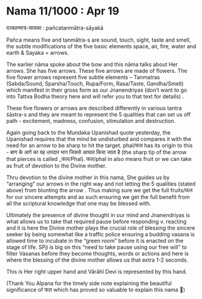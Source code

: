 # Nama 11/1000 :  Apr 19 

पञ्चतन्मात्र-सायका : pañcatanmātra-sāyakā 

Pañca means five and tanmātra-s are sound, touch, sight, taste and smell, the subtle modifications of the five basic elements space, air, fire, water and earth & Sayaka = arrows.

The earlier nāma spoke about the bow and this nāma talks about Her arrows. She has five arrows. These five arrows are made of flowers. The five flower arrows represent five subtle elements – Tanmatras (Sabda/Sound, Sparsha/Touch, Rupa/Form, Rasa/Taste, Gandha/Smell) which manifest in their gross form as our Jnanendriyas (don’t want to go into Tattva Bodha theory here and will refer you to that text for details) .

These five flowers or arrows are described differently in various tantra śāstra-s and they are meant to represent the 5 qualities that can set us off path - excitement, madness, confusion, stimulation and destruction.  

Again going back to the Mundaka Upanishad quote yesterday,  the Upanishad requires that the mind be undisturbed and compares it with the need for an arrow to be sharp to hit the target.  phal/फल has its origin to this - बाण के आगे का वह धारदार भाग जिससे आघात किया जाता है (the sharp tip of the arrow that pierces is called _फल/Phal). फल/phal in also means fruit or we can take as fruit of devotion to the Divine mother. 

Thru devotion to the divine mother in this nama, She guides us by “arranging” our arrows in the right way and not letting the 5 qualities (stated above) from blunting the arrow . Thus making sure we get the full fruits/फल for our sincere attempts and as such ensuring we get the full benefit from all the scriptural knowledge that one may be blessed with. 

Ultimately the presence of divine thought in our mind and Jnanendriyas is what allows us to take that required pause before responding v. reacting and it is here the Divine mother plays the crucial role of blessing the sincere seeker by being somewhat like a traffic police ensuring a budding vasana is allowed time to incubate in the “green room” before it is enacted on the stage of life.  SPji is big on this “need to take pause using our free will” to filter Vasanas before they become thoughts, words or actions and here is where the blessing of the divine mother allows us that extra 1-2 seconds. 

This is Her right upper hand and Vārāhī Devi is represented by this hand.

(Thank You Alpana for the timely side note explaining the beautiful significance of फल which has proved so valuable to explain this nama 🙏)
